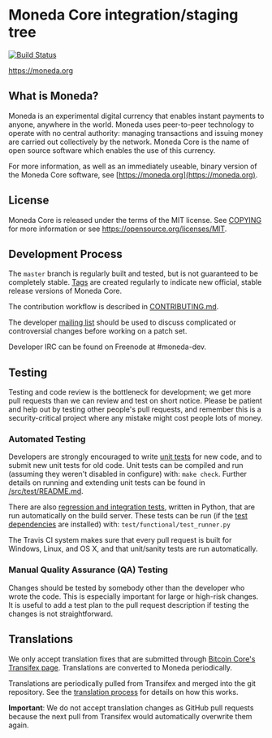 Moneda Core integration/staging tree
=====================================

[![Build Status](https://travis-ci.org/moneda-project/moneda.svg?branch=master)](https://travis-ci.org/moneda-project/moneda)

https://moneda.org

What is Moneda?
----------------

Moneda is an experimental digital currency that enables instant payments to
anyone, anywhere in the world. Moneda uses peer-to-peer technology to operate
with no central authority: managing transactions and issuing money are carried
out collectively by the network. Moneda Core is the name of open source
software which enables the use of this currency.

For more information, as well as an immediately useable, binary version of
the Moneda Core software, see [https://moneda.org](https://moneda.org).

License
-------

Moneda Core is released under the terms of the MIT license. See [COPYING](COPYING) for more
information or see https://opensource.org/licenses/MIT.

Development Process
-------------------

The `master` branch is regularly built and tested, but is not guaranteed to be
completely stable. [Tags](https://github.com/moneda-project/moneda/tags) are created
regularly to indicate new official, stable release versions of Moneda Core.

The contribution workflow is described in [CONTRIBUTING.md](CONTRIBUTING.md).

The developer [mailing list](https://groups.google.com/forum/#!forum/moneda-dev)
should be used to discuss complicated or controversial changes before working
on a patch set.

Developer IRC can be found on Freenode at #moneda-dev.

Testing
-------

Testing and code review is the bottleneck for development; we get more pull
requests than we can review and test on short notice. Please be patient and help out by testing
other people's pull requests, and remember this is a security-critical project where any mistake might cost people
lots of money.

### Automated Testing

Developers are strongly encouraged to write [unit tests](src/test/README.md) for new code, and to
submit new unit tests for old code. Unit tests can be compiled and run
(assuming they weren't disabled in configure) with: `make check`. Further details on running
and extending unit tests can be found in [/src/test/README.md](/src/test/README.md).

There are also [regression and integration tests](/test), written
in Python, that are run automatically on the build server.
These tests can be run (if the [test dependencies](/test) are installed) with: `test/functional/test_runner.py`

The Travis CI system makes sure that every pull request is built for Windows, Linux, and OS X, and that unit/sanity tests are run automatically.

### Manual Quality Assurance (QA) Testing

Changes should be tested by somebody other than the developer who wrote the
code. This is especially important for large or high-risk changes. It is useful
to add a test plan to the pull request description if testing the changes is
not straightforward.

Translations
------------

We only accept translation fixes that are submitted through [Bitcoin Core's Transifex page](https://www.transifex.com/projects/p/bitcoin/).
Translations are converted to Moneda periodically.

Translations are periodically pulled from Transifex and merged into the git repository. See the
[translation process](doc/translation_process.md) for details on how this works.

**Important**: We do not accept translation changes as GitHub pull requests because the next
pull from Transifex would automatically overwrite them again.
